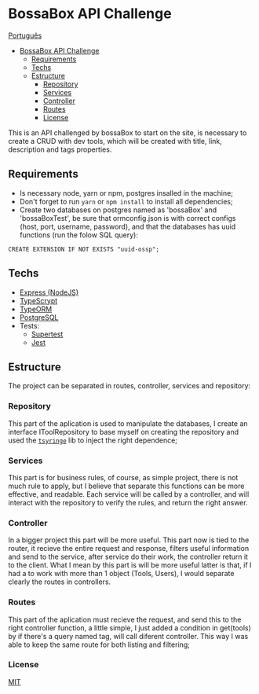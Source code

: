 # BossaBox API Challenge

[Português](https://github.com/Matan18/bossaBoxAPIChallenge/blob/master/README.pt.md)
  - [BossaBox API Challenge](#bossabox)
    - [Requirements](#requirements)
    - [Techs](#techs)
    - [Estructure](#estructure)
      - [Repository](#repository)
      - [Services](#services)
      - [Controller](#controller)
      - [Routes](#routes)
      - [License](#license)


This is an API challenged by bossaBox to start on the site, is necessary to create a CRUD with dev tools, which will be created with title, link, description and tags properties.

## Requirements

* Is necessary node, yarn or npm, postgres insalled in the machine;
* Don't forget to run `yarn` or `npm install` to install all dependencies;
* Create two databases on postgres named as 'bossaBox' and 'bossaBoxTest', be sure that ormconfig.json is with correct configs (host, port, username, password), and that the databases has uuid functions (run the folow SQL query):
```
CREATE EXTENSION IF NOT EXISTS "uuid-ossp";
```

## Techs
* [Express (NodeJS)](https://github.com/expressjs/express)
* [TypeScrypt](https://github.com/Microsoft/TypeScript)
* [TypeORM]()
* [PostgreSQL](https://www.postgresql.org/docs/)
* Tests:
  * [Supertest](https://github.com/visionmedia/supertest)
  * [Jest](https://jestjs.io/docs/en/getting-started)

## Estructure

The project can be separated in routes, controller, services and repository:

### Repository

This part of the aplication is used to manipulate the databases, I create an interface IToolRepository to base myself on creating the repository and used the [`tsyringe`](https://github.com/microsoft/tsyringe) lib to inject the right dependence;

### Services

This part is for business rules, of course, as simple project, there is not much rule to apply, but I believe that separate this functions can be more effective, and readable.
Each service will be called by a controller, and will interact with the repository to verify the rules, and return the right answer.

### Controller

In a bigger project this part will be more useful.
This part now is tied to the router, it recieve the entire request and response, filters useful information and send to the service, after service do their work, the controller return it to the client.
What I mean by this part is will be more useful latter is that, if I had a to work with more than 1 object (Tools, Users), I would separate clearly the routes in controllers. 

### Routes

This part of the aplication must recieve the request, and send this to the right controller function, a little simple, I just added a condition in get(tools) by if there's a query named tag, will call diferent controller. This way I was able to keep the same route for both listing and filtering;

### License

[MIT](LICENSE)
